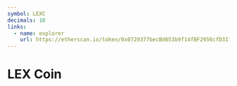 ```yaml
---
symbol: LEXC
decimals: 18
links:
  - name: explorer
    url: https://etherscan.io/token/0x0729377becBd653b9f14fBF2956cfD317bF2aFDd
---
```


# LEX Coin
